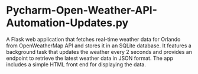 # Pycharm-Open-Weather-API-Automation-Updates.py
A Flask web application that fetches real-time weather data for Orlando from OpenWeatherMap API and stores it in an SQLite database. It features a background task that updates the weather every 2 seconds and provides an endpoint to retrieve the latest weather data in JSON format. The app includes a simple HTML front end for displaying the data.

